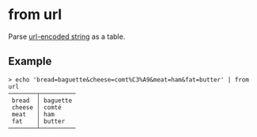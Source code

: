 # from url

Parse [url-encoded string](https://url.spec.whatwg.org/#application/x-www-form-urlencoded) as a table.

## Example

```shell
> echo 'bread=baguette&cheese=comt%C3%A9&meat=ham&fat=butter' | from url
────────┬──────────
 bread  │ baguette
 cheese │ comté
 meat   │ ham
 fat    │ butter
────────┴──────────
```
